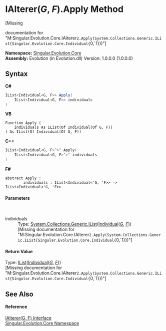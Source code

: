 # IAlterer(*G*, *F*).Apply Method 
 

\[Missing <summary> documentation for "M:Singular.Evolution.Core.IAlterer`2.Apply(System.Collections.Generic.IList{Singular.Evolution.Core.Individual{`0,`1}})"\]

**Namespace:**&nbsp;<a href="7a43d210-bf66-e44d-0f97-e9e0fe26b1b8">Singular.Evolution.Core</a><br />**Assembly:**&nbsp;Evolution (in Evolution.dll) Version: 1.0.0.0 (1.0.0.0)

## Syntax

**C#**<br />
``` C#
IList<Individual<G, F>> Apply(
	IList<Individual<G, F>> individuals
)
```

**VB**<br />
``` VB
Function Apply ( 
	individuals As IList(Of Individual(Of G, F))
) As IList(Of Individual(Of G, F))
```

**C++**<br />
``` C++
IList<Individual<G, F>^>^ Apply(
	IList<Individual<G, F>^>^ individuals
)
```

**F#**<br />
``` F#
abstract Apply : 
        individuals : IList<Individual<'G, 'F>> -> IList<Individual<'G, 'F>> 

```


#### Parameters
&nbsp;<dl><dt>individuals</dt><dd>Type: <a href="http://msdn2.microsoft.com/en-us/library/5y536ey6" target="_blank">System.Collections.Generic.IList</a>(<a href="afb26626-7779-18a2-0296-c5579e7867df">Individual</a>(<a href="ed066449-4bdb-1fa0-cc3f-771efbad23c9">*G*</a>, <a href="ed066449-4bdb-1fa0-cc3f-771efbad23c9">*F*</a>))<br />\[Missing <param name="individuals"/> documentation for "M:Singular.Evolution.Core.IAlterer`2.Apply(System.Collections.Generic.IList{Singular.Evolution.Core.Individual{`0,`1}})"\]</dd></dl>

#### Return Value
Type: <a href="http://msdn2.microsoft.com/en-us/library/5y536ey6" target="_blank">IList</a>(<a href="afb26626-7779-18a2-0296-c5579e7867df">Individual</a>(<a href="ed066449-4bdb-1fa0-cc3f-771efbad23c9">*G*</a>, <a href="ed066449-4bdb-1fa0-cc3f-771efbad23c9">*F*</a>))<br />\[Missing <returns> documentation for "M:Singular.Evolution.Core.IAlterer`2.Apply(System.Collections.Generic.IList{Singular.Evolution.Core.Individual{`0,`1}})"\]

## See Also


#### Reference
<a href="ed066449-4bdb-1fa0-cc3f-771efbad23c9">IAlterer(G, F) Interface</a><br /><a href="7a43d210-bf66-e44d-0f97-e9e0fe26b1b8">Singular.Evolution.Core Namespace</a><br />
